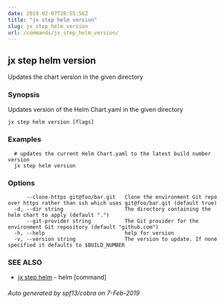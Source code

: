 ```yaml
---
date: 2019-02-07T20:55:56Z
title: "jx step helm version"
slug: jx_step_helm_version
url: /commands/jx_step_helm_version/
---
```

## jx step helm version

Updates the chart version in the given directory

### Synopsis

Updates version of the Helm Chart.yaml in the given directory

```
jx step helm version [flags]
```

### Examples

```
  # updates the current Helm Chart.yaml to the latest build number version
  jx step helm version
```

### Options

```
      --clone-https git@foo/bar.git   Clone the environment Git repo over https rather than ssh which uses git@foo/bar.git (default true)
  -d, --dir string                    The directory containing the helm chart to apply (default ".")
      --git-provider string           The Git provider for the environment Git repository (default "github.com")
  -h, --help                          help for version
  -v, --version string                The version to update. If none specified it defaults to $BUILD_NUMBER
```

### SEE ALSO

* [jx step helm](/commands/jx_step_helm/)	 - helm [command]

###### Auto generated by spf13/cobra on 7-Feb-2019
